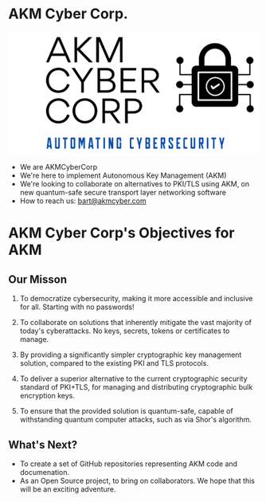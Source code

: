 # AKM Cyber Corp.
![logo](images/AKMCyberLogo.png)
- We are AKMCyberCorp 
- We're here to implement Autonomous Key Management (AKM)
- We're looking to collaborate on alternatives to PKI/TLS using AKM, on new quantum-safe secure transport layer networking software
- How to reach us: bart@akmcyber.com

<!---
QSIFoundation/AKMCyberCorp is a ? special ? repository because its `README.md` (this file) appears on your GitHub profile.
You can click the Preview link to take a look at your changes.
--->

# AKM Cyber Corp's Objectives for AKM

## Our Misson

1) To democratize cybersecurity, making it more accessible and inclusive for all. Starting with no passwords!

2) To collaborate on solutions that inherently mitigate the vast majority of today's cyberattacks. No keys, secrets, tokens or certificates to manage.

3) By providing a significantly simpler cryptographic key management solution, compared to the existing PKI and TLS protocols.

4) To deliver a superior alternative to the current cryptographic security standard of PKI+TLS, for managing and distributing cryptographic bulk encryption keys.

5) To ensure that the provided solution is quantum-safe, capable of withstanding quantum computer attacks, such as via Shor's algorithm.

## What's Next?
* To create a set of GitHub repositories representing AKM code and documenation.
* As an Open Source project, to bring on collaborators. We hope that this will be an exciting adventure.
